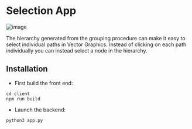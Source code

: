 # Selection App

![image](https://user-images.githubusercontent.com/7254326/143425196-1b9adbc1-4f96-4940-ad5f-9ee455c272d4.png)

The hierarchy generated from the grouping procedure can make it easy to select individual paths in Vector Graphics. Instead of clicking on each path individually you can instead select a node in the hierarchy. 

## Installation

* First build the front end:
```
cd client
npm run build
```
* Launch the backend:
```
python3 app.py
```
